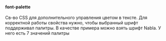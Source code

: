   
#### font-palette
Св-во CSS для дополнительного управления цветом в тексте. Для корректной работы свойства нужно, чтобы выбранный шрифт поддерживал палитры. В качестве примера можно взять шрифт Nabla. У него есть 7 значений палитры